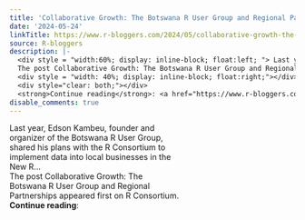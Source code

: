 ```yaml
---
title: 'Collaborative Growth: The Botswana R User Group and Regional Partnerships'
date: '2024-05-24'
linkTitle: https://www.r-bloggers.com/2024/05/collaborative-growth-the-botswana-r-user-group-and-regional-partnerships/
source: R-bloggers
description: |-
  <div style = "width:60%; display: inline-block; float:left; "> Last year, Edson Kambeu, founder and organizer of the Botswana R User Group, shared his plans with the R Consortium to implement data into local businesses in the New R...<br />
  The post Collaborative Growth: The Botswana R User Group and Regional Partnerships appeared first on R Consortium.</div>
  <div style = "width: 40%; display: inline-block; float:right;"></div>
  <div style="clear: both;"></div>
  <strong>Continue reading</strong>: <a href="https://www.r-bloggers.com/2024/05/collaborative-growth-the-botswana-r-user-group-and-regional ...
disable_comments: true
---
```

<div style = "width:60%; display: inline-block; float:left; "> Last year, Edson Kambeu, founder and organizer of the Botswana R User Group, shared his plans with the R Consortium to implement data into local businesses in the New R...<br />
The post Collaborative Growth: The Botswana R User Group and Regional Partnerships appeared first on R Consortium.</div>
<div style = "width: 40%; display: inline-block; float:right;"></div>
<div style="clear: both;"></div>
<strong>Continue reading</strong>: <a href="https://www.r-bloggers.com/2024/05/collaborative-growth-the-botswana-r-user-group-and-regional ...